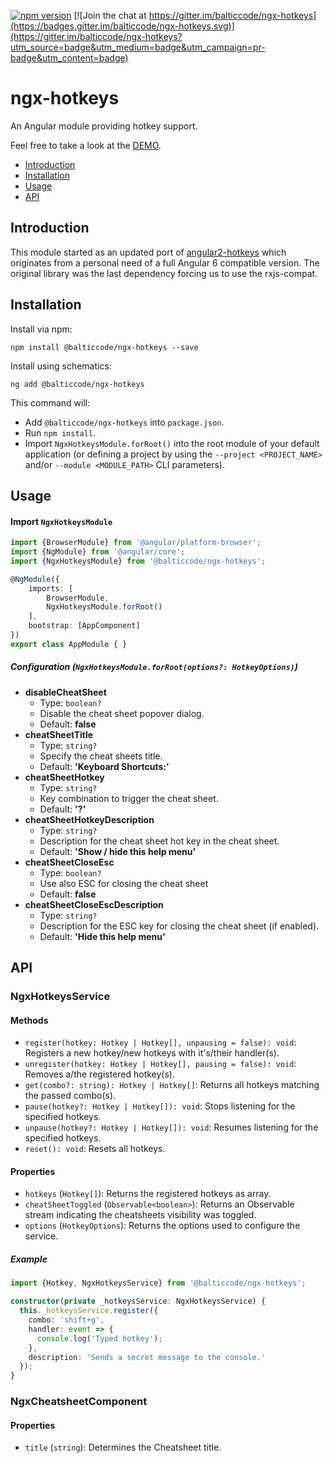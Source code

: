 [![npm version](https://img.shields.io/npm/v/@balticcode/ngx-hotkeys.svg)](https://www.npmjs.com/package/@balticcode/ngx-hotkeys) [![Join the chat at https://gitter.im/balticcode/ngx-hotkeys](https://badges.gitter.im/balticcode/ngx-hotkeys.svg)](https://gitter.im/balticcode/ngx-hotkeys?utm_source=badge&utm_medium=badge&utm_campaign=pr-badge&utm_content=badge)
# ngx-hotkeys

An Angular module providing hotkey support.

Feel free to take a look at the [DEMO](https://balticcode.github.io/ngx-hotkeys/).

* [Introduction](#introduction)
* [Installation](#installation)
* [Usage](#usage)
* [API](#api)

## Introduction
This module started as an updated port of [angular2-hotkeys](https://github.com/brtnshrdr/angular2-hotkeys) which originates from a personal need of a full Angular 6 compatible version. The original library was the last dependency forcing us to use the rxjs-compat.

## Installation
Install via npm:
```
npm install @balticcode/ngx-hotkeys --save
```

Install using schematics:
```
ng add @balticcode/ngx-hotkeys
```
This command will:

- Add `@balticcode/ngx-hotkeys` into `package.json`.
- Run `npm install`.
- Import `NgxHotkeysModule.forRoot()` into the root module of your default application (or defining a project by using the `--project <PROJECT_NAME>` and/or `--module <MODULE_PATH>` CLI parameters).

## Usage

#### Import `NgxHotkeysModule`

```ts
import {BrowserModule} from '@angular/platform-browser';
import {NgModule} from '@angular/core';
import {NgxHotkeysModule} from '@balticcode/ngx-hotkeys';

@NgModule({
    imports: [
        BrowserModule,
        NgxHotkeysModule.forRoot()
    ],
    bootstrap: [AppComponent]
})
export class AppModule { }
```
##### Configuration (`NgxHotkeysModule.forRoot(options?: HotkeyOptions)`)

* __disableCheatSheet__
  * Type: `boolean?`
  * Disable the cheat sheet popover dialog.
  * Default: __false__
* __cheatSheetTitle__
  * Type: `string?`
  * Specify the cheat sheets title.
  * Default: __'Keyboard Shortcuts:'__
* __cheatSheetHotkey__
  * Type: `string?`
  * Key combination to trigger the cheat sheet.
  * Default: __'?'__
* __cheatSheetHotkeyDescription__
  * Type: `string?`
  * Description for the cheat sheet hot key in the cheat sheet.
  * Default: __'Show / hide this help menu'__
* __cheatSheetCloseEsc__
  * Type: `boolean?`
  * Use also ESC for closing the cheat sheet
  * Default: __false__
* __cheatSheetCloseEscDescription__
  * Type: `string?`
  * Description for the ESC key for closing the cheat sheet (if enabled).
  * Default: __'Hide this help menu'__
  
## API

### NgxHotkeysService

#### Methods

- `register(hotkey: Hotkey | Hotkey[], unpausing = false): void`: Registers a new hotkey/new hotkeys with it's/their handler(s).
- `unregister(hotkey: Hotkey | Hotkey[], pausing = false): void`: Removes a/the registered hotkey(s). 
- `get(combo?: string): Hotkey | Hotkey[]`: Returns all hotkeys matching the passed combo(s).
- `pause(hotkey?: Hotkey | Hotkey[]): void`: Stops listening for the specified hotkeys.
- `unpause(hotkey?: Hotkey | Hotkey[]): void`: Resumes listening for the specified hotkeys.
- `reset(): void`: Resets all hotkeys.

#### Properties

- `hotkeys` (`Hotkey[]`): Returns the registered hotkeys as array.
- `cheatSheetToggled` (`Observable<boolean>`): Returns an Observable stream indicating the cheatsheets visibility was toggled.
- `options` (`HotkeyOptions`): Returns the options used to configure the service.

##### Example

```ts
import {Hotkey, NgxHotkeysService} from '@balticcode/ngx-hotkeys';

constructor(private _hotkeysService: NgxHotkeysService) {
  this._hotkeysService.register({
    combo: 'shift+g',
    handler: event => {
      console.log('Typed hotkey');
    },
    description: 'Sends a secret message to the console.'
  });
}
```

### NgxCheatsheetComponent

#### Properties

- `title` (`string`): Determines the Cheatsheet title.
